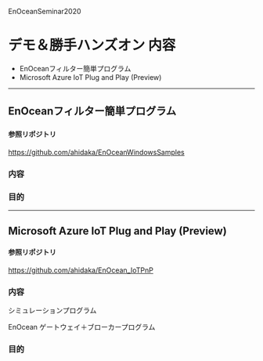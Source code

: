 EnOceanSeminar2020
# デモ＆勝手ハンズオン 内容

- EnOceanフィルター簡単プログラム
- Microsoft Azure IoT Plug and Play (Preview)

----
## EnOceanフィルター簡単プログラム

### 

#### 参照リポジトリ

https://github.com/ahidaka/EnOceanWindowsSamples

### 内容

### 目的



----
## Microsoft Azure IoT Plug and Play (Preview)

#### 参照リポジトリ

https://github.com/ahidaka/EnOcean_IoTPnP

### 内容

シミュレーションプログラム

EnOcean ゲートウェイ＋ブローカープログラム

### 目的


